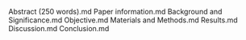 Abstract (250 words).md
Paper information.md
Background and Significance.md
Objective.md
Materials and Methods.md
Results.md
Discussion.md
Conclusion.md
